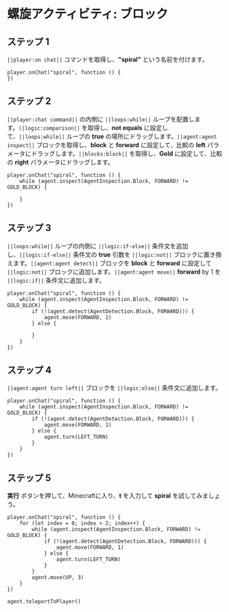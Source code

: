 # 螺旋アクティビティ: ブロック


## ステップ 1
``||player:on chat||`` コマンドを取得し、**"spiral"** という名前を付けます。

```blocks
player.onChat("spiral", function () {
})
```

## ステップ 2

``||player:chat command||`` の内側に ``||loops:while||`` ループを配置します。``||logic:comparison||`` を取得し、**not equals** に設定して、``||loops:while||`` ループの **true** の場所にドラッグします。``||agent:agent inspect||`` ブロックを取得し、**block** と **forward** に設定して、比較の **left** パラメータにドラッグします。``||blocks:block||`` を取得し、**Gold** に設定して、比較の **right** パラメータにドラッグします。

```blocks
player.onChat("spiral", function () {
    while (agent.inspect(AgentInspection.Block, FORWARD) != GOLD_BLOCK) {
    	
    }
})
```

## ステップ 3

``||loops:while||`` ループの内側に ``||logic:if-else||`` 条件文を追加し、``||logic:if-else||`` 条件文の **true** 引数を ``||logic:not||`` ブロックに置き換えます。``||agent:agent detect||`` ブロックを **block** と **forward** に設定して ``||logic:not||`` ブロックに追加します。``||agent:agent move||`` **forward** by 1 を ``||logic:if||`` 条件文に追加します。

```blocks
player.onChat("spiral", function () {
    while (agent.inspect(AgentInspection.Block, FORWARD) != GOLD_BLOCK) {
        if (!(agent.detect(AgentDetection.Block, FORWARD))) {
            agent.move(FORWARD, 1)
        } else {
        	
        }
    }
})
```

## ステップ 4

``||agent:agent turn left||`` ブロックを ``||logic:else||`` 条件文に追加します。

```blocks
player.onChat("spiral", function () {
    while (agent.inspect(AgentInspection.Block, FORWARD) != GOLD_BLOCK) {
        if (!(agent.detect(AgentDetection.Block, FORWARD))) {
            agent.move(FORWARD, 1)
        } else {
            agent.turn(LEFT_TURN)
        }
    }
})
```

## ステップ 5
**実行** ボタンを押して、Minecraftに入り、**t** を入力して **spiral** を試してみましょう。

```blocks
player.onChat("spiral", function () { 
    for (let index = 0; index < 2; index++) { 
        while (agent.inspect(AgentInspection.Block, FORWARD) != GOLD_BLOCK) { 
            if (!(agent.detect(AgentDetection.Block, FORWARD))) { 
                agent.move(FORWARD, 1) 
            } else { 
                agent.turn(LEFT_TURN) 
            } 
        } 
        agent.move(UP, 3) 
    } 
}) 
```
```ghost
agent.teleportToPlayer()
```